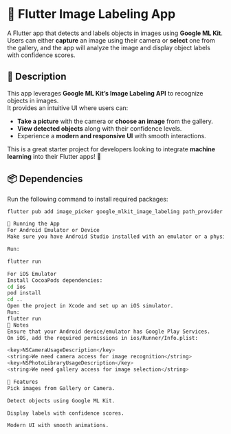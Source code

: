 # 📸 Flutter Image Labeling App

A Flutter app that detects and labels objects in images using **Google ML Kit**.  
Users can either **capture** an image using their camera or **select** one from the gallery, and the app will analyze the image and display object labels with confidence scores.

## 📝 Description

This app leverages **Google ML Kit’s Image Labeling API** to recognize objects in images.  
It provides an intuitive UI where users can:
- **Take a picture** with the camera or **choose an image** from the gallery.
- **View detected objects** along with their confidence levels.
- Experience a **modern and responsive UI** with smooth interactions.

This is a great starter project for developers looking to integrate **machine learning** into their Flutter apps! 🚀

## 📦 Dependencies

Run the following command to install required packages:

```sh
flutter pub add image_picker google_mlkit_image_labeling path_provider path

🚀 Running the App
For Android Emulator or Device
Make sure you have Android Studio installed with an emulator or a physical device connected.

Run:

flutter run

For iOS Emulator
Install CocoaPods dependencies:
cd ios
pod install
cd ..
Open the project in Xcode and set up an iOS simulator.
Run:
flutter run
📝 Notes
Ensure that your Android device/emulator has Google Play Services.
On iOS, add the required permissions in ios/Runner/Info.plist:

<key>NSCameraUsageDescription</key>
<string>We need camera access for image recognition</string>
<key>NSPhotoLibraryUsageDescription</key>
<string>We need gallery access for image selection</string>

📸 Features
Pick images from Gallery or Camera.

Detect objects using Google ML Kit.

Display labels with confidence scores.

Modern UI with smooth animations.


